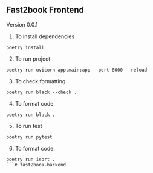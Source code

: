 ## Fast2book Frontend

Version 0.0.1

1. To install dependencies

```
poetry install
```

2. To run project

```
poetry run uvicorn app.main:app --port 8000 --reload
```

3. To check formatting 

```
poetry run black --check .
```

4. To format code 

```
poetry run black .
```

5. To run test

```
poetry run pytest
```
6. To format code 

```
poetry run isort .
```#   f a s t 2 b o o k - b a c k e n d  
 